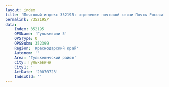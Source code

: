 ```yaml
---
layout: index
title: 'Почтовый индекс 352195: отделение почтовой связи Почты России'
permalink: /352195/
data:
    Index: 352195
    OPSName: 'Гулькевичи 5'
    OPSType: О
    OPSSubm: 352399
    Region: 'Краснодарский край'
    Autonom: ''
    Area: 'Гулькевичский район'
    City: Гулькевичи
    City1: ''
    ActDate: '20070723'
    IndexOld: ''
---
```


